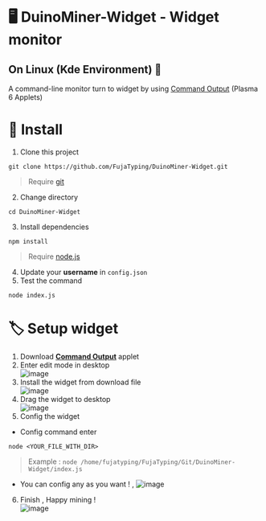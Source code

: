 # 🖥️ DuinoMiner-Widget - Widget monitor
## On Linux (Kde Environment) 🔌
A command-line monitor turn to widget by using [Command Output](https://store.kde.org/p/2136636/) (Plasma 6 Applets)

# 📲 Install
1. Clone this project
```
git clone https://github.com/FujaTyping/DuinoMiner-Widget.git
```
> Require [git](https://git-scm.com/)
2. Change directory
```
cd DuinoMiner-Widget
```
3. Install dependencies
```
npm install
```
> Require [node.js](https://nodejs.org/)
4. Update your **username** in `config.json`
5. Test the command
```
node index.js
```

# 🏷️ Setup widget
1. Download [**Command Output**](https://store.kde.org/p/2136636/) applet
2. Enter edit mode in desktop <br>
![image](https://github.com/FujaTyping/DuinoMiner-Widget/assets/86290693/49a48cb7-c9dd-4609-82a2-40fb9936929d)
3. Install the widget from download file <br>
![image](https://github.com/FujaTyping/DuinoMiner-Widget/assets/86290693/4cc0ded9-bb4d-4cb7-ba16-b58ca15aab6c)
4. Drag the widget to desktop <br>
![image](https://github.com/FujaTyping/DuinoMiner-Widget/assets/86290693/71c46ccc-53a1-461f-b4c7-58491b9b7362)
5. Config the widget
- Config command enter
```
node <YOUR_FILE_WITH_DIR>
```
> Example : `node /home/fujatyping/FujaTyping/Git/DuinoMiner-Widget/index.js`
- You can config any as you want ! , 
![image](https://github.com/FujaTyping/DuinoMiner-Widget/assets/86290693/9eb68cdb-9656-47ef-b1d3-46b54a09fce2)
6. Finish , Happy mining !<br>
![image](https://github.com/FujaTyping/DuinoMiner-Widget/assets/86290693/35d20447-8a7a-4a5b-9b14-371d5302ae0d)



